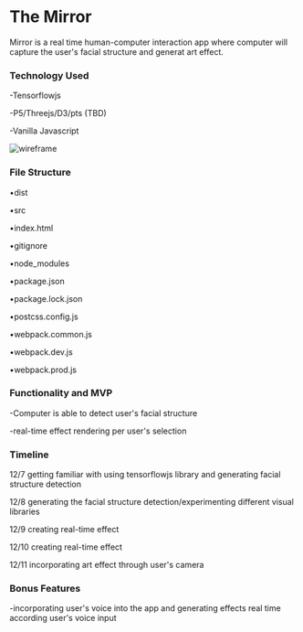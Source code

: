 
# The Mirror

Mirror is a real time human-computer interaction app where computer will capture the user's facial structure and generat art effect.

### Technology Used ###

-Tensorflowjs

-P5/Threejs/D3/pts (TBD)

-Vanilla Javascript


![wireframe](https://github.com/dabaojian1992/mirror/blob/main/wireframe.png)




### File Structure ###


•dist 

•src

•index.html

•gitignore

•node_modules

•package.json

•package.lock.json

•postcss.config.js

•webpack.common.js

•webpack.dev.js

•webpack.prod.js



### Functionality and MVP ###

-Computer is able to detect user's facial structure 

-real-time effect rendering per user's selection 

### Timeline ###

12/7 getting familiar with using tensorflowjs library and generating facial structure detection

12/8 generating the facial structure detection/experimenting different visual libraries

12/9 creating real-time effect

12/10 creating real-time effect

12/11 incorporating art effect through user's camera

### Bonus Features ###
-incorporating user's voice into the app and generating effects real time according user's voice input
